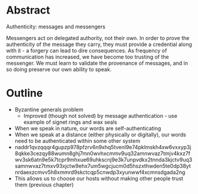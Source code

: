 # Abstract

Authenticity: messages and messengers

Messengers act on delegated authority, not their own. In order to prove the authenticity of the message they carry, they must provide a credential along with it - a forgery can lead to dire consequences. As frequency of communication has increased, we have become too trusting of the messenger. We must learn to validate the provenance of messages, and in so doing preserve our own ability to speak.

# Outline

- Byzantine generals problem
  - Improved (though not solved) by message authentication - use example of signet rings and wax seals
- When we speak in nature, our words are self-authenticating
- When we speak at a distance (either physically or digitally), our words need to be authenticated within some other system
- naddr1qvzqqqr4gupzp978pfzrv6n9xhq5tvenl9e74pklmskh4xw6vxxyp3j8qkke3cezqy88wumn8ghj7mn0wvhxcmmv9uq32amnwvaz7tmjv4kxz7fwv3sk6atn9e5k7tcpr9mhxue69uhkscnj9e3k7unpvdkx2tnnda3kjctv9uq3samnwvaz7tmxv93xjctw9ehx7um5wgcjucm0d5hszxthwden5te0dp38ytnrdaexzcmvv5h8xmmrd9skctcqp5cnwdp3xyunwwf4xcmnsdgada2ng
- This allows us to choose our hosts without making other people trust them (previous chapter)
